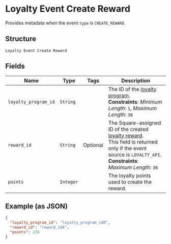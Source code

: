 
# Loyalty Event Create Reward

Provides metadata when the event `type` is `CREATE_REWARD`.

## Structure

`Loyalty Event Create Reward`

## Fields

| Name | Type | Tags | Description |
|  --- | --- | --- | --- |
| `loyalty_program_id` | `String` |  | The ID of the [loyalty program](#type-LoyaltyProgram).<br>**Constraints**: *Minimum Length*: `1`, *Maximum Length*: `36` |
| `reward_id` | `String` | Optional | The Square-assigned ID of the created [loyalty reward](#type-LoyaltyReward).<br>This field is returned only if the event source is `LOYALTY_API`.<br>**Constraints**: *Maximum Length*: `36` |
| `points` | `Integer` |  | The loyalty points used to create the reward. |

## Example (as JSON)

```json
{
  "loyalty_program_id": "loyalty_program_id0",
  "reward_id": "reward_id4",
  "points": 236
}
```

